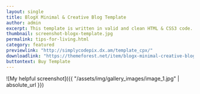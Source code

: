 ```yaml
---
layout: single
title: BlogX Minimal & Creative Blog Template
author: admin
excerpt: This template is written in valid and clean HTML & CSS3 code. Template has a fully responsive layout.
thumbnail: screenshot-blogx-template.jpg
permalink: tips-for-living.html
category: featured
previewlink: "http://simplycodepix.dx.am/template_cpx/"
downloadlink: "https://themeforest.net/item/blogx-minimal-creative-blog-template/20375294"
buttontext: Buy Template
---
```


![My helpful screenshot]({{ "/assets/img/gallery_images/image_1.jpg" | absolute_url }})